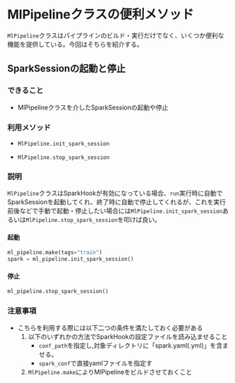 # MlPipelineクラスの便利メソッド

`MlPipeline`クラスはパイプラインのビルド・実行だけでなく、いくつか便利な機能を提供している。今回はそちらを紹介する。

## SparkSessionの起動と停止
### できること
- MlPipelineクラスを介したSparkSessionの起動や停止

### 利用メソッド
- `MlPipeline.init_spark_session`

- `MlPipeline.stop_spark_session`

### 説明
`MlPipeline`クラスはSparkHookが有効になっている場合、`run`実行時に自動でSparkSessionを起動してくれ、終了時に自動で停止してくれるが、これを実行前後などで手動で起動・停止したい場合には`MlPipeline.init_spark_session`あるいは`MlPipeline.stop_spark_session`を叩けば良い。

#### 起動
```python
ml_pipeline.make(tags="train")
spark = ml_pipeline.init_spark_session()
```

#### 停止
```python
ml_pipeline.stop_spark_session()
```

### 注意事項
- こちらを利用する際には以下二つの条件を満たしておく必要がある
    1. 以下のいずれかの方法でSparkHookの設定ファイルを読み込ませること
        - `conf_path`を指定し,対象ディレクトリに「spark.yaml(.yml)」を含ませる。
        - `spark_conf`で直接yamlファイルを指定す
    1. `MlPipeline.make`によりMlPipelineをビルドさせておくこと